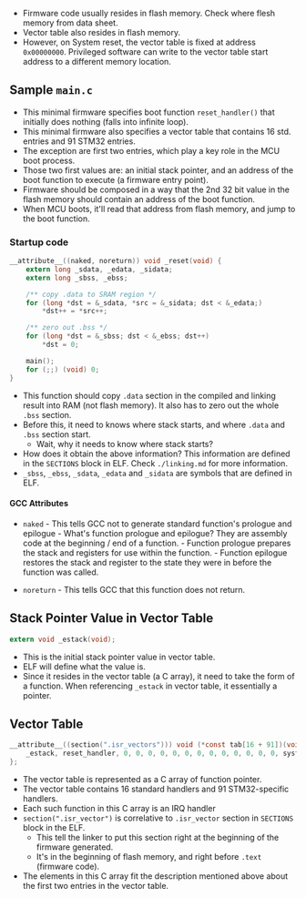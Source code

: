 - Firmware code usually resides in flash memory. Check where flesh memory from 
data sheet.
- Vector table also resides in flash memory. 
- However, on System reset, the vector table is fixed at address `0x00000000`. 
Privileged software can write to the vector table start address to a different 
memory location.

## Sample `main.c`

- This minimal firmware specifies boot function `reset_handler()` that initially does 
nothing (falls into infinite loop).
- This minimal firmware also specifies a vector table that contains 16 std. entries 
and 91 STM32 entries.
- The exception are first two entries, which play a key role in the MCU boot 
process. 
- Those two first values are: an initial stack pointer, and an address of the 
boot function to execute (a firmware entry point).
- Firmware should be composed in a way that the 2nd 32 bit value in the flash 
memory should contain an address of the boot function.
- When MCU boots, it'll read that address from flash memory, and jump to the 
boot function.

### Startup code

```C
__attribute__((naked, noreturn)) void _reset(void) {
    extern long _sdata, _edata, _sidata;
    extern long _sbss, _ebss;

    /** copy .data to SRAM region */
    for (long *dst = &_sdata, *src = &_sidata; dst < &_edata;)
        *dst++ = *src++;

    /** zero out .bss */
    for (long *dst = &_sbss; dst < &_ebss; dst++)
        *dst = 0;

    main();
    for (;;) (void) 0;
}
```
- This function should copy `.data` section in the compiled and linking result 
into RAM (not flash memory). It also has to zero out the whole `.bss` section. 
- Before this, it need to knows where stack starts, and where `.data` and `.bss` 
section start. 
    - Wait, why it needs to know where stack starts?
- How does it obtain the above information? This information are defined in 
the `SECTIONS` block in ELF. Check `./linking.md` for more information.
- `_sbss`, `_ebss`, `_sdata`, `_edata` and `_sidata` are symbols that are 
defined in ELF.

#### GCC Attributes

- `naked` - This tells GCC not to generate standard function's prologue and epilogue 
      - What's function prologue and epilogue? They are assembly code at the 
      beginning / end of a function.
      - Function prologue prepares the stack and registers for use within the 
      function.
      - Function epilogue restores the stack and register to the state they were 
      in before the function was called.
 
- `noreturn` - This tells GCC that this function does not return.

## Stack Pointer Value in Vector Table

```C
extern void _estack(void);
```
- This is the initial stack pointer value in vector table.
- ELF will define what the value is.
- Since it resides in the vector table (a C array), it need to take the form of 
a function. When referencing `_estack` in vector table, it essentially a pointer.

## Vector Table

```C
__attribute__((section(".isr_vectors"))) void (*const tab[16 + 91])(void) = { 
    _estack, reset_handler, 0, 0, 0, 0, 0, 0, 0, 0, 0, 0, 0, 0, 0, systick_handler
};
```
- The vector table is represented as a C array of function pointer.
- The vector table contains 16 standard handlers and 91 STM32-specific handlers.
- Each such function in this C array is an IRQ handler
- `section(".isr_vector")` is correlative to `.isr_vector` section in `SECTIONS` 
block in the ELF.
    - This tell the linker to put this section right at the beginning of the 
    firmware generated.
    - It's in the beginning of flash memory, and right before `.text` (firmware 
    code).
- The elements in this C array fit the description mentioned above about the 
first two entries in the vector table.

